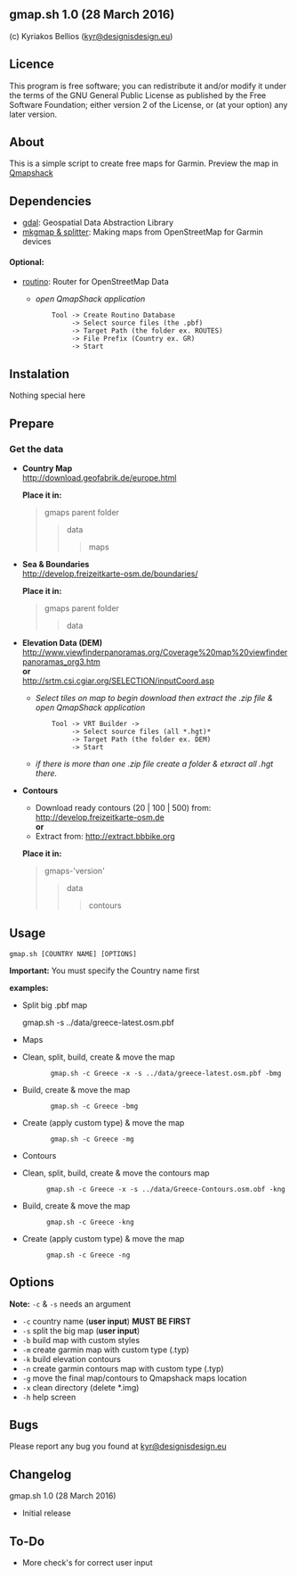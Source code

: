 ## gmap.sh 1.0 (28 March 2016)
(c) Kyriakos Bellios (kyr@designisdesign.eu)

## Licence
This program is free software; you can redistribute it and/or modify it under the terms of the GNU General Public License as published by the Free Software Foundation; either version 2 of the License, or (at your option) any later version.

## About
This is a simple script to create free maps for Garmin. Preview the map in [Qmapshack](https://bitbucket.org/maproom/qmapshack/wiki/Home)

## Dependencies
- [gdal](http://www.gdal.org): Geospatial Data Abstraction Library
- [mkgmap & splitter](http://www.mkgmap.org.uk): Making maps from OpenStreetMap for Garmin devices

#### Optional:
- [routino](http://www.routino.org/download/): Router for OpenStreetMap Data
 
  - *open QmapShack application*
 
            Tool -> Create Routino Database 
                 -> Select source files (the .pbf) 
                 -> Target Path (the folder ex. ROUTES) 
                 -> File Prefix (Country ex. GR)
                 -> Start

## Instalation
Nothing special here

## Prepare
### Get the data
* **Country Map**  
  <http://download.geofabrik.de/europe.html>
  
  **Place it in:**
  > gmaps parent folder
  >> data
  >>> maps
  
* **Sea & Boundaries**  
  <http://develop.freizeitkarte-osm.de/boundaries/>
  
  **Place it in:**
  > gmaps parent folder
  >> data

* **Elevation Data (DEM)**  
  <http://www.viewfinderpanoramas.org/Coverage%20map%20viewfinderpanoramas_org3.htm>  
  **or**  
  <http://srtm.csi.cgiar.org/SELECTION/inputCoord.asp>  
  * *Select tiles on map to begin download then extract the .zip file & open QmapShack application*  
    
            Tool -> VRT Builder -> 
                 -> Select source files (all *.hgt)*
                 -> Target Path (the folder ex. DEM) 
                 -> Start
     
  * *if there is more than one .zip file create a folder & etxract all .hgt there.*

* **Contours**
  
  * Download ready contours (20 | 100 | 500) from: <http://develop.freizeitkarte-osm.de>  
    **or**
  * Extract from: <http://extract.bbbike.org>

  **Place it in:**
  > gmaps-'version'
  >> data
  >>> contours
  
## Usage
    gmap.sh [COUNTRY NAME] [OPTIONS]
    
   **Important:** You must specify the Country name first
   
   **examples:**
     
   * Split big .pbf map

        gmap.sh -s ../data/greece-latest.osm.pbf

* Maps
 * Clean, split, build, create & move the map
   
              gmap.sh -c Greece -x -s ../data/greece-latest.osm.pbf -bmg   
              
 * Build, create & move the map
 
              gmap.sh -c Greece -bmg
              
 * Create (apply custom type) & move the map

              gmap.sh -c Greece -mg
              
* Contours
 * Clean, split, build, create & move the contours map

             gmap.sh -c Greece -x -s ../data/Greece-Contours.osm.obf -kng
             
 * Build, create & move the map

             gmap.sh -c Greece -kng
             
 * Create (apply custom type) & move the map

             gmap.sh -c Greece -ng
                
## Options
**Note:** `-c` & `-s` needs an argument  

* `-c` country name (**user input**) **MUST BE FIRST**
* `-s` split the big map (**user input**)
* `-b` build map with custom styles
* `-m` create garmin map with custom type (.typ)
* `-k` build elevation contours
* `-n` create garmin contours map with custom type (.typ)
* `-g` move the final map/contours to Qmapshack maps location
* `-x` clean directory (delete *.img)
* `-h` help screen

## Bugs
Please report any bug you found at <kyr@designisdesign.eu>

## Changelog
gmap.sh 1.0 (28 March 2016)
  
* Initial release

## To-Do
* More check's for correct user input 
